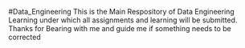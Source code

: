 #Data_Engineering
This is the Main Respository of Data Engineering Learning
under which all assignments and learning will be submitted.
Thanks for Bearing with me and guide me if something needs to be corrected
